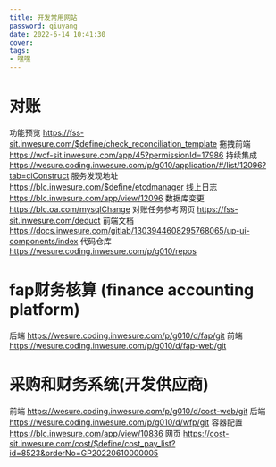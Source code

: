 ```yaml
---
title: 开发常用网站
password: qiuyang
date: 2022-6-14 10:41:30
cover: 
tags:
- 嘿嘿
---
```

# 对账
功能预览
https://fss-sit.inwesure.com/$define/check_reconciliation_template
拖拽前端
https://wof-sit.inwesure.com/app/45?permissionId=17986
持续集成
https://wesure.coding.inwesure.com/p/g010/application/#/list/12096?tab=ciConstruct
服务发现地址
https://blc.inwesure.com/$define/etcdmanager
线上日志
https://blc.inwesure.com/app/view/12096
数据库变更
https://blc.oa.com/mysqlChange
对账任务参考网页
https://fss-sit.inwesure.com/deduct
前端文档
https://docs.inwesure.com/gitlab/1303944608295768065/up-ui-components/index
代码仓库
https://wesure.coding.inwesure.com/p/g010/repos

# fap财务核算 (finance accounting platform)
后端
https://wesure.coding.inwesure.com/p/g010/d/fap/git
前端
https://wesure.coding.inwesure.com/p/g010/d/fap-web/git

# 采购和财务系统(开发供应商)
前端
https://wesure.coding.inwesure.com/p/g010/d/cost-web/git
后端
https://wesure.coding.inwesure.com/p/g010/d/wfp/git
容器配置
https://blc.inwesure.com/app/view/10836
网页
https://cost-sit.inwesure.com/cost/$define/cost_pay_list?id=8523&orderNo=GP20220610000005

